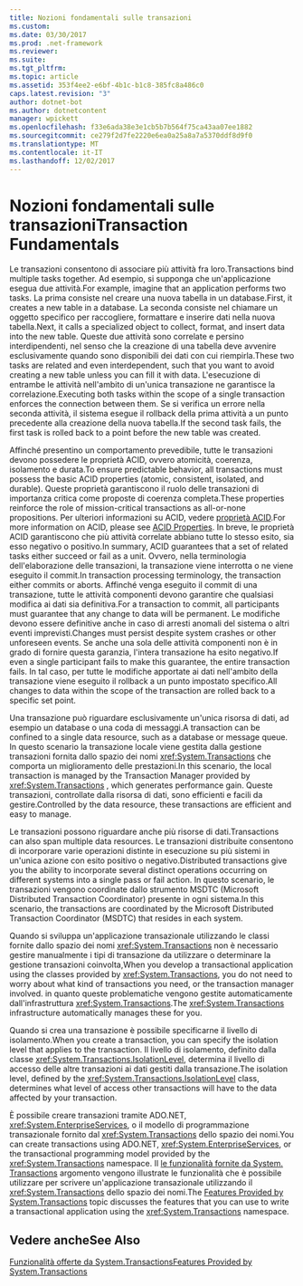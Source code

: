 ```yaml
---
title: Nozioni fondamentali sulle transazioni
ms.custom: 
ms.date: 03/30/2017
ms.prod: .net-framework
ms.reviewer: 
ms.suite: 
ms.tgt_pltfrm: 
ms.topic: article
ms.assetid: 353f4ee2-e6bf-4b1c-b1c8-385fc8a486c0
caps.latest.revision: "3"
author: dotnet-bot
ms.author: dotnetcontent
manager: wpickett
ms.openlocfilehash: f33e6ada38e3e1cb5b7b564f75ca43aa07ee1882
ms.sourcegitcommit: ce279f2d7fe2220e6ea0a25a8a7a5370ddf8d9f0
ms.translationtype: MT
ms.contentlocale: it-IT
ms.lasthandoff: 12/02/2017
---
```

# <a name="transaction-fundamentals"></a><span data-ttu-id="f4192-102">Nozioni fondamentali sulle transazioni</span><span class="sxs-lookup"><span data-stu-id="f4192-102">Transaction Fundamentals</span></span>
<span data-ttu-id="f4192-103">Le transazioni consentono di associare più attività fra loro.</span><span class="sxs-lookup"><span data-stu-id="f4192-103">Transactions bind multiple tasks together.</span></span> <span data-ttu-id="f4192-104">Ad esempio, si supponga che un'applicazione esegua due attività.</span><span class="sxs-lookup"><span data-stu-id="f4192-104">For example, imagine that an application performs two tasks.</span></span> <span data-ttu-id="f4192-105">La prima consiste nel creare una nuova tabella in un database.</span><span class="sxs-lookup"><span data-stu-id="f4192-105">First, it creates a new table in a database.</span></span> <span data-ttu-id="f4192-106">La seconda consiste nel chiamare un oggetto specifico per raccogliere, formattare e inserire dati nella nuova tabella.</span><span class="sxs-lookup"><span data-stu-id="f4192-106">Next, it calls a specialized object to collect, format, and insert data into the new table.</span></span> <span data-ttu-id="f4192-107">Queste due attività sono correlate e persino interdipendenti, nel senso che la creazione di una tabella deve avvenire esclusivamente quando sono disponibili dei dati con cui riempirla.</span><span class="sxs-lookup"><span data-stu-id="f4192-107">These two tasks are related and even interdependent, such that you want to avoid creating a new table unless you can fill it with data.</span></span> <span data-ttu-id="f4192-108">L'esecuzione di entrambe le attività nell'ambito di un'unica transazione ne garantisce la correlazione.</span><span class="sxs-lookup"><span data-stu-id="f4192-108">Executing both tasks within the scope of a single transaction enforces the connection between them.</span></span> <span data-ttu-id="f4192-109">Se si verifica un errore nella seconda attività, il sistema esegue il rollback della prima attività a un punto precedente alla creazione della nuova tabella.</span><span class="sxs-lookup"><span data-stu-id="f4192-109">If the second task fails, the first task is rolled back to a point before the new table was created.</span></span>  
  
 <span data-ttu-id="f4192-110">Affinché presentino un comportamento prevedibile, tutte le transazioni devono possedere le proprietà ACID, ovvero atomicità, coerenza, isolamento e durata.</span><span class="sxs-lookup"><span data-stu-id="f4192-110">To ensure predictable behavior, all transactions must possess the basic ACID properties (atomic, consistent, isolated, and durable).</span></span> <span data-ttu-id="f4192-111">Queste proprietà garantiscono il ruolo delle transazioni di importanza critica come proposte di coerenza completa.</span><span class="sxs-lookup"><span data-stu-id="f4192-111">These properties reinforce the role of mission-critical transactions as all-or-none propositions.</span></span> <span data-ttu-id="f4192-112">Per ulteriori informazioni su ACID, vedere [proprietà ACID](http://go.microsoft.com/fwlink/?LinkId=98791).</span><span class="sxs-lookup"><span data-stu-id="f4192-112">For more information on ACID, please see [ACID Properties](http://go.microsoft.com/fwlink/?LinkId=98791).</span></span> <span data-ttu-id="f4192-113">In breve, le proprietà ACID garantiscono che più attività correlate abbiano tutte lo stesso esito, sia esso negativo o positivo.</span><span class="sxs-lookup"><span data-stu-id="f4192-113">In summary, ACID guarantees that a set of related tasks either succeed or fail as a unit.</span></span> <span data-ttu-id="f4192-114">Ovvero, nella terminologia dell'elaborazione delle transazioni, la transazione viene interrotta o ne viene eseguito il commit.</span><span class="sxs-lookup"><span data-stu-id="f4192-114">In transaction processing terminology, the transaction either commits or aborts.</span></span> <span data-ttu-id="f4192-115">Affinché venga eseguito il commit di una transazione, tutte le attività componenti devono garantire che qualsiasi modifica ai dati sia definitiva.</span><span class="sxs-lookup"><span data-stu-id="f4192-115">For a transaction to commit, all participants must guarantee that any change to data will be permanent.</span></span> <span data-ttu-id="f4192-116">Le modifiche devono essere definitive anche in caso di arresti anomali del sistema o altri eventi imprevisti.</span><span class="sxs-lookup"><span data-stu-id="f4192-116">Changes must persist despite system crashes or other unforeseen events.</span></span> <span data-ttu-id="f4192-117">Se anche una sola delle attività componenti non è in grado di fornire questa garanzia, l'intera transazione ha esito negativo.</span><span class="sxs-lookup"><span data-stu-id="f4192-117">If even a single participant fails to make this guarantee, the entire transaction fails.</span></span> <span data-ttu-id="f4192-118">In tal caso, per tutte le modifiche apportate ai dati nell'ambito della transazione viene eseguito il rollback a un punto impostato specifico.</span><span class="sxs-lookup"><span data-stu-id="f4192-118">All changes to data within the scope of the transaction are rolled back to a specific set point.</span></span>  
  
 <span data-ttu-id="f4192-119">Una transazione può riguardare esclusivamente un'unica risorsa di dati, ad esempio un database o una coda di messaggi.</span><span class="sxs-lookup"><span data-stu-id="f4192-119">A transaction can be confined to a single data resource, such as a database or message queue.</span></span> <span data-ttu-id="f4192-120">In questo scenario la transazione locale viene gestita dalla gestione transazioni fornita dallo spazio dei nomi <xref:System.Transactions> che comporta un miglioramento delle prestazioni.</span><span class="sxs-lookup"><span data-stu-id="f4192-120">In this scenario, the local transaction is managed by the Transaction Manager provided by <xref:System.Transactions> , which generates performance gain.</span></span> <span data-ttu-id="f4192-121">Queste transazioni, controllate dalla risorsa di dati, sono efficienti e facili da gestire.</span><span class="sxs-lookup"><span data-stu-id="f4192-121">Controlled by the data resource, these transactions are efficient and easy to manage.</span></span>  
  
 <span data-ttu-id="f4192-122">Le transazioni possono riguardare anche più risorse di dati.</span><span class="sxs-lookup"><span data-stu-id="f4192-122">Transactions can also span multiple data resources.</span></span> <span data-ttu-id="f4192-123">Le transazioni distribuite consentono di incorporare varie operazioni distinte in esecuzione su più sistemi in un'unica azione con esito positivo o negativo.</span><span class="sxs-lookup"><span data-stu-id="f4192-123">Distributed transactions give you the ability to incorporate several distinct operations occurring on different systems into a single pass or fail action.</span></span> <span data-ttu-id="f4192-124">In questo scenario, le transazioni vengono coordinate dallo strumento MSDTC (Microsoft Distributed Transaction Coordinator) presente in ogni sistema.</span><span class="sxs-lookup"><span data-stu-id="f4192-124">In this scenario, the transactions are coordinated by the Microsoft Distributed Transaction Coordinator (MSDTC) that resides in each system.</span></span>  
  
 <span data-ttu-id="f4192-125">Quando si sviluppa un'applicazione transazionale utilizzando le classi fornite dallo spazio dei nomi <xref:System.Transactions> non è necessario gestire manualmente i tipi di transazione da utilizzare o determinare la gestione transazioni coinvolta,</span><span class="sxs-lookup"><span data-stu-id="f4192-125">When you develop a transactional application using the classes provided by <xref:System.Transactions>, you do not need to worry about what kind of transactions you need, or the transaction manager involved.</span></span> <span data-ttu-id="f4192-126">in quanto queste problematiche vengono gestite automaticamente dall'infrastruttura <xref:System.Transactions>.</span><span class="sxs-lookup"><span data-stu-id="f4192-126">The <xref:System.Transactions> infrastructure automatically manages these for you.</span></span>  
  
 <span data-ttu-id="f4192-127">Quando si crea una transazione è possibile specificarne il livello di isolamento.</span><span class="sxs-lookup"><span data-stu-id="f4192-127">When you create a transaction, you can specify the isolation level that applies to the transaction.</span></span> <span data-ttu-id="f4192-128">Il livello di isolamento, definito dalla classe <xref:System.Transactions.IsolationLevel>, determina il livello di accesso delle altre transazioni ai dati gestiti dalla transazione.</span><span class="sxs-lookup"><span data-stu-id="f4192-128">The isolation level, defined by the <xref:System.Transactions.IsolationLevel> class, determines what level of access other transactions will have to the data affected by your transaction.</span></span>  
  
 <span data-ttu-id="f4192-129">È possibile creare transazioni tramite ADO.NET, <xref:System.EnterpriseServices>, o il modello di programmazione transazionale fornito dal <xref:System.Transactions> dello spazio dei nomi.</span><span class="sxs-lookup"><span data-stu-id="f4192-129">You can create transactions using ADO.NET, <xref:System.EnterpriseServices>, or the transactional programming model provided by the <xref:System.Transactions> namespace.</span></span> <span data-ttu-id="f4192-130">Il [le funzionalità fornite da System. Transactions](../../../../docs/framework/data/transactions/features-provided-by-system-transactions.md) argomento vengono illustrate le funzionalità che è possibile utilizzare per scrivere un'applicazione transazionale utilizzando il <xref:System.Transactions> dello spazio dei nomi.</span><span class="sxs-lookup"><span data-stu-id="f4192-130">The [Features Provided by System.Transactions](../../../../docs/framework/data/transactions/features-provided-by-system-transactions.md) topic discusses the features that you can use to write a transactional application using the <xref:System.Transactions> namespace.</span></span>  
  
## <a name="see-also"></a><span data-ttu-id="f4192-131">Vedere anche</span><span class="sxs-lookup"><span data-stu-id="f4192-131">See Also</span></span>  
 [<span data-ttu-id="f4192-132">Funzionalità offerte da System.Transactions</span><span class="sxs-lookup"><span data-stu-id="f4192-132">Features Provided by System.Transactions</span></span>](../../../../docs/framework/data/transactions/features-provided-by-system-transactions.md)
